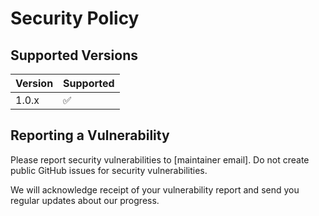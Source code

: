 # Security Policy

## Supported Versions

| Version | Supported          |
| ------- | ------------------ |
| 1.0.x   | :white_check_mark: |

## Reporting a Vulnerability

Please report security vulnerabilities to [maintainer email].
Do not create public GitHub issues for security vulnerabilities.

We will acknowledge receipt of your vulnerability report and send you regular updates about our progress.
